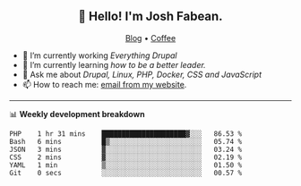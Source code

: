 <h2 align="center">👋 Hello! I'm Josh Fabean.</h2>
<p align="center">
  <a href="https://joshfabean.com">Blog</a> •
  <a href="https://www.buymeacoffee.com/LSxne6Yr4">Coffee</a>
</p>

- 🔭 I’m currently working *Everything Drupal*
- 🌱 I’m currently learning *how to be a better leader.*
- 💬 Ask me about *Drupal, Linux, PHP, Docker, CSS and JavaScript*
- 📫 How to reach me: [email from my website](https://joshfabean.com).

-------

📊 **Weekly development breakdown**
<!--START_SECTION:waka-->

```text
PHP    1 hr 31 mins    █████████████████████▓░░░   86.53 %
Bash   6 mins          █▒░░░░░░░░░░░░░░░░░░░░░░░   05.74 %
JSON   3 mins          ▓░░░░░░░░░░░░░░░░░░░░░░░░   03.24 %
CSS    2 mins          ▓░░░░░░░░░░░░░░░░░░░░░░░░   02.19 %
YAML   1 min           ▒░░░░░░░░░░░░░░░░░░░░░░░░   01.50 %
Git    0 secs          ░░░░░░░░░░░░░░░░░░░░░░░░░   00.57 %
```

<!--END_SECTION:waka-->

<!--
**fabean/fabean** is a ✨ _special_ ✨ repository because its `README.md` (this file) appears on your GitHub profile.

Here are some ideas to get you started:

- 🔭 I’m currently working on ...
- 🌱 I’m currently learning ...
- 👯 I’m looking to collaborate on ...
- 🤔 I’m looking for help with ...
- 💬 Ask me about ...
- 📫 How to reach me: ...
- 😄 Pronouns: ...
- ⚡ Fun fact: ...
-->

